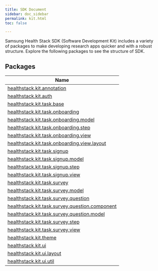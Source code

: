 ```yaml
---
title: SDK Document
sidebar: doc_sidebar
permalink: kit.html
toc: false

---
```


Samsung Health Stack SDK (Software Development Kit) includes a variety of packages to make developing research apps quicker and with a robust structure. Explore the following packages to see the structure of SDK. 

## Packages


| Name |
|---|
| [healthstack.kit.annotation](kit/healthstack.kit.annotation/index.html) |
| [healthstack.kit.auth](kit/healthstack.kit.auth/index.html) |
| [healthstack.kit.task.base](kit/healthstack.kit.task.base/index.html) |
| [healthstack.kit.task.onboarding](kit/healthstack.kit.task.onboarding/index.html) |
| [healthstack.kit.task.onboarding.model](kit/healthstack.kit.task.onboarding.model/index.html) |
| [healthstack.kit.task.onboarding.step](kit/healthstack.kit.task.onboarding.step/index.html) |
| [healthstack.kit.task.onboarding.view](kit/healthstack.kit.task.onboarding.view/index.html) |
| [healthstack.kit.task.onboarding.view.layout](kit/healthstack.kit.task.onboarding.view.layout/index.html) |
| [healthstack.kit.task.signup](kit/healthstack.kit.task.signup/index.html) |
| [healthstack.kit.task.signup.model](kit/healthstack.kit.task.signup.model/index.html) |
| [healthstack.kit.task.signup.step](kit/healthstack.kit.task.signup.step/index.html) |
| [healthstack.kit.task.signup.view](kit/healthstack.kit.task.signup.view/index.html) |
| [healthstack.kit.task.survey](kit/healthstack.kit.task.survey/index.html) |
| [healthstack.kit.task.survey.model](kit/healthstack.kit.task.survey.model/index.html) |
| [healthstack.kit.task.survey.question](kit/healthstack.kit.task.survey.question/index.html) |
| [healthstack.kit.task.survey.question.component](kit/healthstack.kit.task.survey.question.component/index.html) |
| [healthstack.kit.task.survey.question.model](kit/healthstack.kit.task.survey.question.model/index.html) |
| [healthstack.kit.task.survey.step](kit/healthstack.kit.task.survey.step/index.html) |
| [healthstack.kit.task.survey.view](kit/healthstack.kit.task.survey.view/index.html) |
| [healthstack.kit.theme](kit/healthstack.kit.theme/index.html) |
| [healthstack.kit.ui](kit/healthstack.kit.ui/index.html) |
| [healthstack.kit.ui.layout](kit/healthstack.kit.ui.layout/index.html) |
| [healthstack.kit.ui.util](kit/healthstack.kit.ui.util/index.html) |

